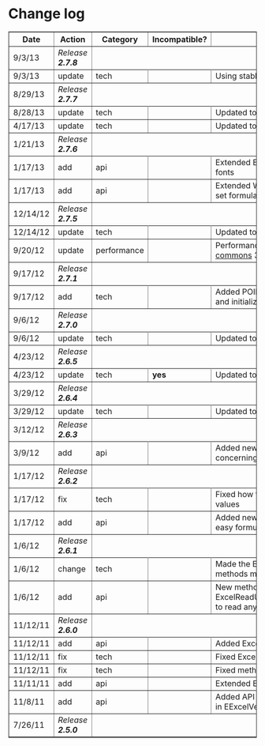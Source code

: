 # Change log #
<a href='Hidden comment: This content is generated. Do not modify!'></a>
<table border='1' cellspacing='0'><thead><tr><th>Date</th><th>Action</th><th>Category</th><th>Incompatible?</th><th>Description</th></tr></thead><tbody>
<tr border='1'><td>9/3/13</td><td><i>Release <b>2.7.8</b></i></td></tr>
<tr><td>9/3/13</td><td>update</td><td>tech</td><td></td><td>Using stable POI version 3.9</td></tr>
<tr border='1'><td>8/29/13</td><td><i>Release <b>2.7.7</b></i></td></tr>
<tr><td>8/28/13</td><td>update</td><td>tech</td><td></td><td>Updated to <a href='http://code.google.com/p/phloc-commons'>phloc-commons</a> 4.0.9</td></tr>
<tr><td>4/17/13</td><td>update</td><td>tech</td><td></td><td>Updated to <a href='http://code.google.com/p/phloc-commons'>phloc-commons</a> 4.0.3</td></tr>
<tr border='1'><td>1/21/13</td><td><i>Release <b>2.7.6</b></i></td></tr>
<tr><td>1/17/13</td><td>add</td><td>api</td><td></td><td>Extended ExcelStyle to support Workbook fonts</td></tr>
<tr><td>1/17/13</td><td>add</td><td>api</td><td></td><td>Extended WorkbookCreationHelper to easily set formulas</td></tr>
<tr border='1'><td>12/14/12</td><td><i>Release <b>2.7.5</b></i></td></tr>
<tr><td>12/14/12</td><td>update</td><td>tech</td><td></td><td>Updated to Apache POI 3.9</td></tr>
<tr><td>9/20/12</td><td>update</td><td>performance</td><td></td><td>Performance improvement by using <a href='http://code.google.com/p/phloc-commons'>phloc-commons</a> 3.8.4</td></tr>
<tr border='1'><td>9/17/12</td><td><i>Release <b>2.7.1</b></i></td></tr>
<tr><td>9/17/12</td><td>add</td><td>tech</td><td></td><td>Added POILogger implementation for SLF4J and initializing in EExcelVersion</td></tr>
<tr border='1'><td>9/6/12</td><td><i>Release <b>2.7.0</b></i></td></tr>
<tr><td>9/6/12</td><td>update</td><td>tech</td><td></td><td>Updated to <a href='http://code.google.com/p/phloc-commons'>phloc-commons</a> 3.8.0</td></tr>
<tr border='1'><td>4/23/12</td><td><i>Release <b>2.6.5</b></i></td></tr>
<tr><td>4/23/12</td><td>update</td><td>tech</td><td><b>yes</b></td><td>Updated to <a href='http://code.google.com/p/phloc-commons'>phloc-commons</a> 3.5.0</td></tr>
<tr border='1'><td>3/29/12</td><td><i>Release <b>2.6.4</b></i></td></tr>
<tr><td>3/29/12</td><td>update</td><td>tech</td><td></td><td>Updated to Apache POI 3.8</td></tr>
<tr border='1'><td>3/12/12</td><td><i>Release <b>2.6.3</b></i></td></tr>
<tr><td>3/9/12</td><td>add</td><td>api</td><td></td><td>Added new methods in EExcelVersion concerning the maximum rows per sheet</td></tr>
<tr border='1'><td>1/17/12</td><td><i>Release <b>2.6.2</b></i></td></tr>
<tr><td>1/17/12</td><td>fix</td><td>tech</td><td></td><td>Fixed how the ExcelReadUtils handle formula values</td></tr>
<tr><td>1/17/12</td><td>add</td><td>api</td><td></td><td>Added new class ExcelFormulaEvaluator for easy formula evaluation</td></tr>
<tr border='1'><td>1/6/12</td><td><i>Release <b>2.6.1</b></i></td></tr>
<tr><td>1/6/12</td><td>change</td><td>tech</td><td></td><td>Made the ExcelReadUtils.getCell...Value... methods more solid</td></tr>
<tr><td>1/6/12</td><td>add</td><td>api</td><td></td><td>New method ExcelReadUtils.readWorkbookFromInputStream to read any Excel file (XLS and XLSX)</td></tr>
<tr border='1'><td>11/12/11</td><td><i>Release <b>2.6.0</b></i></td></tr>
<tr><td>11/12/11</td><td>add</td><td>api</td><td></td><td>Added ExcelStyle getter methods</td></tr>
<tr><td>11/12/11</td><td>fix</td><td>tech</td><td></td><td>Fixed ExcelStyle cloning</td></tr>
<tr><td>11/12/11</td><td>fix</td><td>tech</td><td></td><td>Fixed method names of ExcelStyle</td></tr>
<tr><td>11/11/11</td><td>add</td><td>api</td><td></td><td>Extended ExcelReadUtils API slightly</td></tr>
<tr><td>11/8/11</td><td>add</td><td>api</td><td></td><td>Added API to read Excel files from InputStream in EExcelVersion</td></tr>
<tr border='1'><td>7/26/11</td><td><i>Release <b>2.5.0</b></i></td></tr>
</tbody></table>
